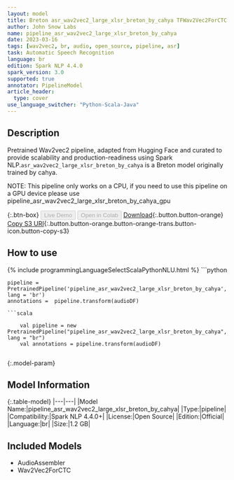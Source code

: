 ```yaml
---
layout: model
title: Breton asr_wav2vec2_large_xlsr_breton_by_cahya TFWav2Vec2ForCTC from cahya
author: John Snow Labs
name: pipeline_asr_wav2vec2_large_xlsr_breton_by_cahya
date: 2023-03-16
tags: [wav2vec2, br, audio, open_source, pipeline, asr]
task: Automatic Speech Recognition
language: br
edition: Spark NLP 4.4.0
spark_version: 3.0
supported: true
annotator: PipelineModel
article_header:
  type: cover
use_language_switcher: "Python-Scala-Java"
---
```


## Description

Pretrained Wav2vec2  pipeline, adapted from Hugging Face and curated to provide scalability and production-readiness using Spark NLP.`asr_wav2vec2_large_xlsr_breton_by_cahya` is a Breton model originally trained by cahya.

NOTE: This pipeline only works on a CPU, if you need to use this pipeline on a GPU device please use pipeline_asr_wav2vec2_large_xlsr_breton_by_cahya_gpu

{:.btn-box}
<button class="button button-orange" disabled>Live Demo</button>
<button class="button button-orange" disabled>Open in Colab</button>
[Download](https://s3.amazonaws.com/auxdata.johnsnowlabs.com/public/models/pipeline_asr_wav2vec2_large_xlsr_breton_by_cahya_br_4.4.0_3.0_1678987915599.zip){:.button.button-orange}
[Copy S3 URI](s3://auxdata.johnsnowlabs.com/public/models/pipeline_asr_wav2vec2_large_xlsr_breton_by_cahya_br_4.4.0_3.0_1678987915599.zip){:.button.button-orange.button-orange-trans.button-icon.button-copy-s3}

## How to use



<div class="tabs-box" markdown="1">
{% include programmingLanguageSelectScalaPythonNLU.html %}
```python

    pipeline = PretrainedPipeline('pipeline_asr_wav2vec2_large_xlsr_breton_by_cahya', lang = 'br')
    annotations =  pipeline.transform(audioDF)
    
```
```scala

    val pipeline = new PretrainedPipeline("pipeline_asr_wav2vec2_large_xlsr_breton_by_cahya", lang = "br")
    val annotations = pipeline.transform(audioDF)
    
```
</div>

{:.model-param}
## Model Information

{:.table-model}
|---|---|
|Model Name:|pipeline_asr_wav2vec2_large_xlsr_breton_by_cahya|
|Type:|pipeline|
|Compatibility:|Spark NLP 4.4.0+|
|License:|Open Source|
|Edition:|Official|
|Language:|br|
|Size:|1.2 GB|

## Included Models

- AudioAssembler
- Wav2Vec2ForCTC
